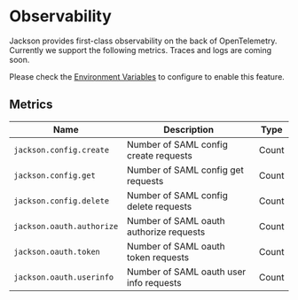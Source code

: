 # Observability

Jackson provides first-class observability on the back of OpenTelemetry. Currently we support the following metrics. Traces and logs are coming soon.

Please check the [Environment Variables](./deploy/env-variables.md#opentelemetry-configuration) to configure to enable this feature.

## Metrics

| Name                      | Description                             | Type  |
| ------------------------- | --------------------------------------- | ----- |
| `jackson.config.create`   | Number of SAML config create requests   | Count |
| `jackson.config.get`      | Number of SAML config get requests      | Count |
| `jackson.config.delete`   | Number of SAML config delete requests   | Count |
| `jackson.oauth.authorize` | Number of SAML oauth authorize requests | Count |
| `jackson.oauth.token`     | Number of SAML oauth token requests     | Count |
| `jackson.oauth.userinfo`  | Number of SAML oauth user info requests | Count |
